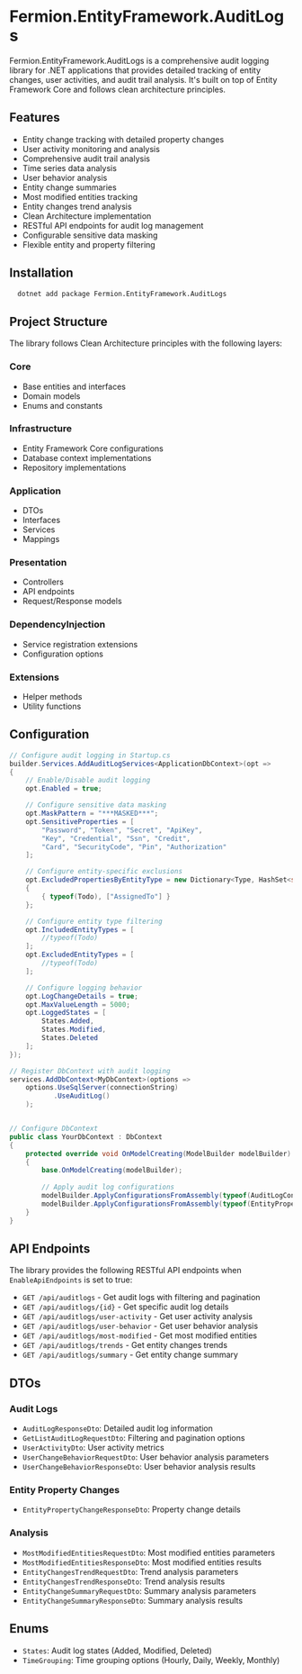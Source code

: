 # Fermion.EntityFramework.AuditLogs

Fermion.EntityFramework.AuditLogs is a comprehensive audit logging library for .NET applications that provides detailed tracking of entity changes, user activities, and audit trail analysis. It's built on top of Entity Framework Core and follows clean architecture principles.

## Features

- Entity change tracking with detailed property changes
- User activity monitoring and analysis
- Comprehensive audit trail analysis
- Time series data analysis
- User behavior analysis
- Entity change summaries
- Most modified entities tracking
- Entity changes trend analysis
- Clean Architecture implementation
- RESTful API endpoints for audit log management
- Configurable sensitive data masking
- Flexible entity and property filtering

## Installation

```bash
  dotnet add package Fermion.EntityFramework.AuditLogs
```

## Project Structure

The library follows Clean Architecture principles with the following layers:

### Core
- Base entities and interfaces
- Domain models
- Enums and constants

### Infrastructure
- Entity Framework Core configurations
- Database context implementations
- Repository implementations

### Application
- DTOs
- Interfaces
- Services
- Mappings

### Presentation
- Controllers
- API endpoints
- Request/Response models

### DependencyInjection
- Service registration extensions
- Configuration options

### Extensions
- Helper methods
- Utility functions

## Configuration

```csharp
// Configure audit logging in Startup.cs
builder.Services.AddAuditLogServices<ApplicationDbContext>(opt =>
{
    // Enable/Disable audit logging
    opt.Enabled = true;

    // Configure sensitive data masking
    opt.MaskPattern = "***MASKED***";
    opt.SensitiveProperties = [
        "Password", "Token", "Secret", "ApiKey", 
        "Key", "Credential", "Ssn", "Credit", 
        "Card", "SecurityCode", "Pin", "Authorization"
    ];

    // Configure entity-specific exclusions
    opt.ExcludedPropertiesByEntityType = new Dictionary<Type, HashSet<string>>
    {
        { typeof(Todo), ["AssignedTo"] }
    };

    // Configure entity type filtering
    opt.IncludedEntityTypes = [ 
        //typeof(Todo) 
    ];
    opt.ExcludedEntityTypes = [ 
        //typeof(Todo) 
    ];

    // Configure logging behavior
    opt.LogChangeDetails = true;
    opt.MaxValueLength = 5000;
    opt.LoggedStates = [
        States.Added,
        States.Modified,
        States.Deleted
    ];
});

// Register DbContext with audit logging
services.AddDbContext<MyDbContext>(options =>
    options.UseSqlServer(connectionString)
           .UseAuditLog()
    );


// Configure DbContext
public class YourDbContext : DbContext 
{
    protected override void OnModelCreating(ModelBuilder modelBuilder)
    {
        base.OnModelCreating(modelBuilder);
        
        // Apply audit log configurations
        modelBuilder.ApplyConfigurationsFromAssembly(typeof(AuditLogConfiguration).Assembly);
        modelBuilder.ApplyConfigurationsFromAssembly(typeof(EntityPropertyChangeConfiguration).Assembly);
    }
}
```

## API Endpoints

The library provides the following RESTful API endpoints when `EnableApiEndpoints` is set to true:

- `GET /api/auditlogs` - Get audit logs with filtering and pagination
- `GET /api/auditlogs/{id}` - Get specific audit log details
- `GET /api/auditlogs/user-activity` - Get user activity analysis
- `GET /api/auditlogs/user-behavior` - Get user behavior analysis
- `GET /api/auditlogs/most-modified` - Get most modified entities
- `GET /api/auditlogs/trends` - Get entity changes trends
- `GET /api/auditlogs/summary` - Get entity change summary

## DTOs

### Audit Logs
- `AuditLogResponseDto`: Detailed audit log information
- `GetListAuditLogRequestDto`: Filtering and pagination options
- `UserActivityDto`: User activity metrics
- `UserChangeBehaviorRequestDto`: User behavior analysis parameters
- `UserChangeBehaviorResponseDto`: User behavior analysis results

### Entity Property Changes
- `EntityPropertyChangeResponseDto`: Property change details

### Analysis
- `MostModifiedEntitiesRequestDto`: Most modified entities parameters
- `MostModifiedEntitiesResponseDto`: Most modified entities results
- `EntityChangesTrendRequestDto`: Trend analysis parameters
- `EntityChangesTrendResponseDto`: Trend analysis results
- `EntityChangeSummaryRequestDto`: Summary analysis parameters
- `EntityChangeSummaryResponseDto`: Summary analysis results

## Enums

- `States`: Audit log states (Added, Modified, Deleted)
- `TimeGrouping`: Time grouping options (Hourly, Daily, Weekly, Monthly)
